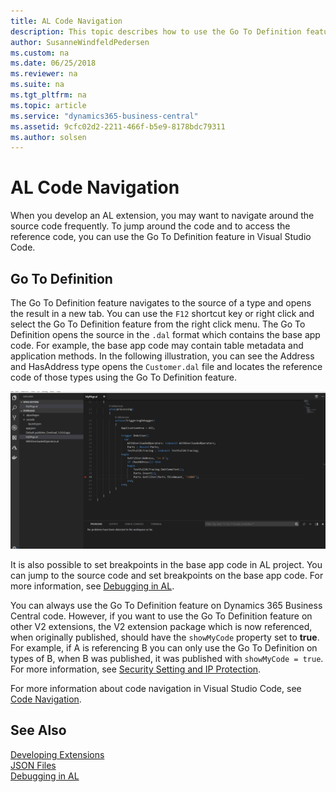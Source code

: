 ```yaml
---
title: AL Code Navigation
description: This topic describes how to use the Go To Definition feature when debugging the AL code in Dynamics 365 Business Central. 
author: SusanneWindfeldPedersen
ms.custom: na
ms.date: 06/25/2018
ms.reviewer: na
ms.suite: na
ms.tgt_pltfrm: na
ms.topic: article
ms.service: "dynamics365-business-central"
ms.assetid: 9cfc02d2-2211-466f-b5e9-8178bdc79311
ms.author: solsen
---
```


# AL Code Navigation
When you develop an AL extension, you may want to navigate around the source code frequently. To jump around the code and to access the reference code, you can use the Go To Definition feature in Visual Studio Code. 

## Go To Definition
The Go To Definition feature navigates to the source of a type and opens the result in a new tab. You can use the `F12` shortcut key or right click and select the Go To Definition feature from the right click menu. The Go To Definition opens the source in the `.dal` format which contains the base app code. For example, the base app code may contain table metadata and application methods. In the following illustration, you can see the Address and HasAddress type opens the `Customer.dal` file and locates the reference code of those types using the Go To Definition feature. 
<!--
you can access the source code of the Address and HasAddress type which opens in a new tab called `Customer.dal`.  -->

![F12](media/F12.gif)

It is also possible to set breakpoints in the base app code in AL project. You can jump to the source code and set breakpoints on the base app code. For more information, see [Debugging in AL](devenv-debugging.md).

You can always use the Go To Definition feature on Dynamics 365 Business Central code. However, if you want to use the Go To Definition feature on other V2 extensions, the V2 extension package which is now referenced, when originally published, should have the `showMyCode` property set to **true**. For example, if A is referencing B you can only use the Go To Definition on types of B, when B was published, it was published with `showMyCode = true`. For more information, see [Security Setting and IP Protection](devenv-security-settings-and-ip-protection.md). 


For more information about code navigation in Visual Studio Code, see [Code Navigation](https://code.visualstudio.com/docs/editor/editingevolved).

<!-- 
To use the Go To Definition on local server, it requires that the AL symbols are rebuilt and downloaded from C/SIDE. The application symbols that were built with the previous version of C/SIDE would not make it possible to have Go To Definition work on base application methods. -->

## See Also  
[Developing Extensions](devenv-dev-overview.md)  
[JSON Files](devenv-json-files.md)  
[Debugging in AL](devenv-debugging.md)  


